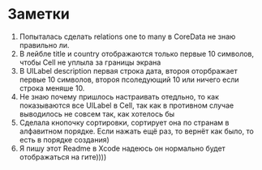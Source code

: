 # Заметки
1. Попыталась сделать relations one to many в CoreData не знаю правильно ли. 
2. В лейбле title и country отображаются только первые 10 символов, чтобы Cell не уплыла за границы экрана
3. В UILabel description первая строка дата, второя оторбражает первые 10 символов, второя псоледующий 10 или ничего если строка меняше 10.
4. Не знаю почему пришлось настраивать отедльно, то как показываются все UILabel  в Cell, так как в противном случае выводилось не совсем так, как хотелось бы
5. Сделала кнопочку сортировки, сортирует она по странам в алфавитном порядке. Если нажать ещё раз, то вернёт как было, то есть в порядке создания)
6. Я пишу этот Readme в Xcode надеюсь он нормально будет отображаться на гите))))
